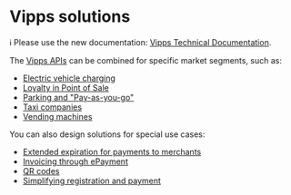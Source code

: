 <!-- START_METADATA
---
title: Introduction
sidebar_position: 1
hide_table_of_contents: true
pagination_next: null
pagination_prev: null
---
END_METADATA -->

# Vipps solutions

<!-- START_COMMENT -->

ℹ️ Please use the new documentation:
[Vipps Technical Documentation](https://vippsas.github.io/vipps-developer-docs/docs/vipps-solutions).

<!-- END_COMMENT -->

The [Vipps APIs](https://vippsas.github.io/vipps-developer-docs/docs/APIs) can be combined for specific market segments, such as:

* [Electric vehicle charging](./ev-charging/README.md)
* [Loyalty in Point of Sale](./loyalty-in-pos/README.md)
* [Parking and "Pay-as-you-go"](./parking/README.md)
* [Taxi companies](./taxi-companies/README.md)
* [Vending machines](./vending-machines/README.md)

You can also design solutions for special use cases:

* [Extended expiration for payments to merchants](./long-expiry-time-for-payments-to-merchants/README.md)
* [Invoicing through ePayment](./invoice-through-epayments/README.md)
* [QR codes](./qr-code-print/README.md)
* [Simplifying registration and payment](./recurring-and-login/README.md)
